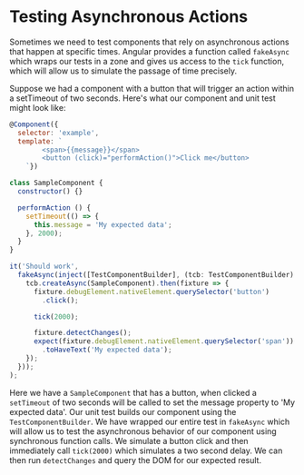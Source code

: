 # Testing Asynchronous Actions

Sometimes we need to test components that rely on asynchronous actions that happen at specific times.  Angular provides a function called `fakeAsync` which wraps our tests in a zone and gives us access to the `tick` function, which will allow us to simulate the passage of time precisely.

Suppose we had a component with a button that will trigger an action within a setTimeout of two seconds. Here's what our component and unit test might look like:

```js
@Component({
  selector: 'example',
  template: `
		<span>{{message}}</span>
		<button (click)="performAction()">Click me</button>
	`})

class SampleComponent {
  constructor() {}

  performAction () {
    setTimeout(() => {
      this.message = 'My expected data';
    }, 2000);
  }
}
```

```js
it('Should work',
  fakeAsync(inject([TestComponentBuilder], (tcb: TestComponentBuilder) => {
    tcb.createAsync(SampleComponent).then(fixture => {
      fixture.debugElement.nativeElement.querySelector('button')
        .click();

      tick(2000);

      fixture.detectChanges();
      expect(fixture.debugElement.nativeElement.querySelector('span'))
        .toHaveText('My expected data');
    });
  }));
);
```

Here we have a `SampleComponent` that has a button, when clicked a `setTimeout` of two seconds will be called to set the message property to 'My expected data'. Our unit test builds our component using the `TestComponentBuilder`. We have wrapped our entire test in `fakeAsync` which will allow us to test the asynchronous behavior of our component using synchronous function calls. We simulate a button click and then immediately call `tick(2000)` which simulates a two second delay.  We can then run `detectChanges` and query the DOM for our expected result.
